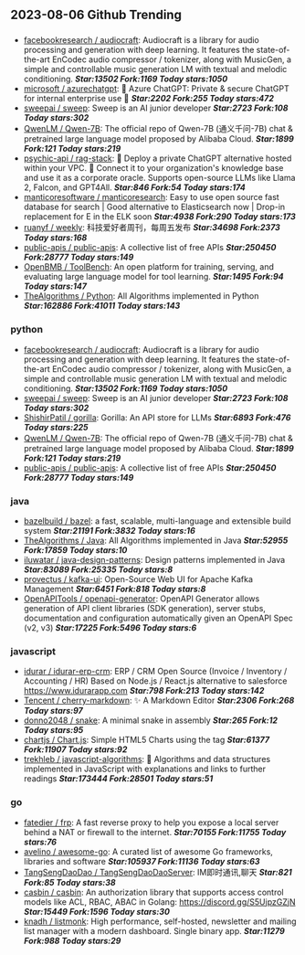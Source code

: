 ## 2023-08-06 Github Trending

### 
* [facebookresearch / audiocraft](https://github.com/facebookresearch/audiocraft): Audiocraft is a library for audio processing and generation with deep learning. It features the state-of-the-art EnCodec audio compressor / tokenizer, along with MusicGen, a simple and controllable music generation LM with textual and melodic conditioning. ***Star:13502 Fork:1169 Today stars:1050***
* [microsoft / azurechatgpt](https://github.com/microsoft/azurechatgpt): 🤖
Azure ChatGPT: Private & secure ChatGPT for internal enterprise use
💼 ***Star:2202 Fork:255 Today stars:472***
* [sweepai / sweep](https://github.com/sweepai/sweep): Sweep is an AI junior developer ***Star:2723 Fork:108 Today stars:302***
* [QwenLM / Qwen-7B](https://github.com/QwenLM/Qwen-7B): The official repo of Qwen-7B (通义千问-7B) chat & pretrained large language model proposed by Alibaba Cloud. ***Star:1899 Fork:121 Today stars:219***
* [psychic-api / rag-stack](https://github.com/psychic-api/rag-stack): 🤖
Deploy a private ChatGPT alternative hosted within your VPC.
🔮
Connect it to your organization's knowledge base and use it as a corporate oracle. Supports open-source LLMs like Llama 2, Falcon, and GPT4All. ***Star:846 Fork:54 Today stars:174***
* [manticoresoftware / manticoresearch](https://github.com/manticoresoftware/manticoresearch): Easy to use open source fast database for search | Good alternative to Elasticsearch now | Drop-in replacement for E in the ELK soon ***Star:4938 Fork:290 Today stars:173***
* [ruanyf / weekly](https://github.com/ruanyf/weekly): 科技爱好者周刊，每周五发布 ***Star:34698 Fork:2373 Today stars:168***
* [public-apis / public-apis](https://github.com/public-apis/public-apis): A collective list of free APIs ***Star:250450 Fork:28777 Today stars:149***
* [OpenBMB / ToolBench](https://github.com/OpenBMB/ToolBench): An open platform for training, serving, and evaluating large language model for tool learning. ***Star:1495 Fork:94 Today stars:147***
* [TheAlgorithms / Python](https://github.com/TheAlgorithms/Python): All Algorithms implemented in Python ***Star:162886 Fork:41011 Today stars:143***

### python
* [facebookresearch / audiocraft](https://github.com/facebookresearch/audiocraft): Audiocraft is a library for audio processing and generation with deep learning. It features the state-of-the-art EnCodec audio compressor / tokenizer, along with MusicGen, a simple and controllable music generation LM with textual and melodic conditioning. ***Star:13502 Fork:1169 Today stars:1050***
* [sweepai / sweep](https://github.com/sweepai/sweep): Sweep is an AI junior developer ***Star:2723 Fork:108 Today stars:302***
* [ShishirPatil / gorilla](https://github.com/ShishirPatil/gorilla): Gorilla: An API store for LLMs ***Star:6893 Fork:476 Today stars:225***
* [QwenLM / Qwen-7B](https://github.com/QwenLM/Qwen-7B): The official repo of Qwen-7B (通义千问-7B) chat & pretrained large language model proposed by Alibaba Cloud. ***Star:1899 Fork:121 Today stars:219***
* [public-apis / public-apis](https://github.com/public-apis/public-apis): A collective list of free APIs ***Star:250450 Fork:28777 Today stars:149***

### java
* [bazelbuild / bazel](https://github.com/bazelbuild/bazel): a fast, scalable, multi-language and extensible build system ***Star:21191 Fork:3832 Today stars:16***
* [TheAlgorithms / Java](https://github.com/TheAlgorithms/Java): All Algorithms implemented in Java ***Star:52955 Fork:17859 Today stars:10***
* [iluwatar / java-design-patterns](https://github.com/iluwatar/java-design-patterns): Design patterns implemented in Java ***Star:83089 Fork:25335 Today stars:8***
* [provectus / kafka-ui](https://github.com/provectus/kafka-ui): Open-Source Web UI for Apache Kafka Management ***Star:6451 Fork:818 Today stars:8***
* [OpenAPITools / openapi-generator](https://github.com/OpenAPITools/openapi-generator): OpenAPI Generator allows generation of API client libraries (SDK generation), server stubs, documentation and configuration automatically given an OpenAPI Spec (v2, v3) ***Star:17225 Fork:5496 Today stars:6***

### javascript
* [idurar / idurar-erp-crm](https://github.com/idurar/idurar-erp-crm): ERP / CRM Open Source (Invoice / Inventory / Accounting / HR) Based on Node.js / React.js alternative to salesforce https://www.idurarapp.com ***Star:798 Fork:213 Today stars:142***
* [Tencent / cherry-markdown](https://github.com/Tencent/cherry-markdown): ✨
A Markdown Editor ***Star:2306 Fork:268 Today stars:97***
* [donno2048 / snake](https://github.com/donno2048/snake): A minimal snake in assembly ***Star:265 Fork:12 Today stars:95***
* [chartjs / Chart.js](https://github.com/chartjs/Chart.js): Simple HTML5 Charts using the <canvas> tag ***Star:61377 Fork:11907 Today stars:92***
* [trekhleb / javascript-algorithms](https://github.com/trekhleb/javascript-algorithms): 📝
Algorithms and data structures implemented in JavaScript with explanations and links to further readings ***Star:173444 Fork:28501 Today stars:51***

### go
* [fatedier / frp](https://github.com/fatedier/frp): A fast reverse proxy to help you expose a local server behind a NAT or firewall to the internet. ***Star:70155 Fork:11755 Today stars:76***
* [avelino / awesome-go](https://github.com/avelino/awesome-go): A curated list of awesome Go frameworks, libraries and software ***Star:105937 Fork:11136 Today stars:63***
* [TangSengDaoDao / TangSengDaoDaoServer](https://github.com/TangSengDaoDao/TangSengDaoDaoServer): IM即时通讯,聊天 ***Star:821 Fork:85 Today stars:38***
* [casbin / casbin](https://github.com/casbin/casbin): An authorization library that supports access control models like ACL, RBAC, ABAC in Golang: https://discord.gg/S5UjpzGZjN ***Star:15449 Fork:1596 Today stars:30***
* [knadh / listmonk](https://github.com/knadh/listmonk): High performance, self-hosted, newsletter and mailing list manager with a modern dashboard. Single binary app. ***Star:11279 Fork:988 Today stars:29***
